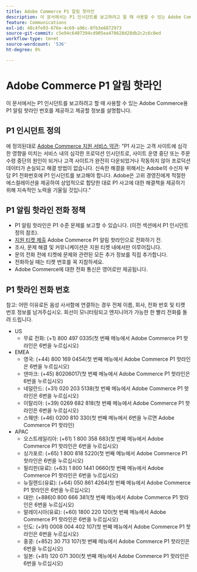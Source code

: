 ```yaml
---
title: Adobe Commerce P1 알림 핫라인
description: 이 문서에서는 P1 인시던트를 보고하려고 할 때 사용할 수 있는 Adobe Commerce용 P1 알림 핫라인 번호를 제공하고 제공할 정보를 설명합니다.
feature: Communications
exl-id: 48c4fe93-676e-4c69-a96c-8fb3e6872973
source-git-commit: c5e94c6407394cd905ea470628d28db2c2c6c0ed
workflow-type: tm+mt
source-wordcount: '536'
ht-degree: 0%

---
```


# Adobe Commerce P1 알림 핫라인

이 문서에서는 P1 인시던트를 보고하려고 할 때 사용할 수 있는 Adobe Commerce용 P1 알림 핫라인 번호를 제공하고 제공할 정보를 설명합니다.

## P1 인시던트 정의

에 정의된대로 [Adobe Commerce 지원 서비스 약관](https://www.adobe.com/content/dam/cc/en/legal/terms/enterprise/pdfs/Magento-Support-Services-Terms-and-Conditions.pdf): &quot;P1 사고는 고객 사이트에 심각한 영향을 미치는 서비스 내의 심각한 프로덕션 인시던트로, 사이트 운영 중단 또는 주문 수령 중단의 원인이 되거나 고객 사이트가 완전히 다운되었거나 작동하지 않아 프로덕션 데이터가 손실되고 해결 방법이 없습니다. 신속한 해결을 위해서는 Adobe의 수신자 부담 P1 전화번호에 P1 인시던트를 보고해야 합니다. Adobe은 고위 경영진에게 적절한 에스컬레이션을 제공하여 상업적으로 합당한 대로 P1 사고에 대한 해결책을 제공하기 위해 지속적인 노력을 기울일 것입니다.&quot;

## P1 알림 핫라인 전화 정책

* P1 알림 핫라인은 P1 수준 문제를 보고할 수 있습니다. (이전 섹션에서 P1 인시던트 정의 참조).
* [지원 티켓 제출](https://experienceleague.adobe.com/docs/commerce-knowledge-base/kb/help-center-guide/magento-help-center-user-guide.html?lang=en#submit-ticket) Adobe Commerce P1 알림 핫라인으로 전화하기 전.
* 조사, 문제 해결 및 커뮤니케이션은 지원 티켓 내에서만 이루어집니다.
* 문의 전화 전에 티켓에 문제와 관련된 모든 추가 정보를 직접 추가합니다.
* 전화하실 때는 티켓 번호를 꼭 지참하세요.
* Adobe Commerce에 대한 전화 통신은 영어로만 제공됩니다.

## P1 핫라인 전화 번호

참고: 어떤 이유로든 음성 사서함에 연결하는 경우 전체 이름, 회사, 전화 번호 및 티켓 번호 정보를 남겨주십시오. 회선이 모니터링되고 엔지니어가 가능한 한 빨리 전화를 돌려 드립니다.

* US
   * 무료 전화: (+1) 800 497 0335(첫 번째 메뉴에서 Adobe Commerce P1 핫라인은 6번을 누르십시오)
* EMEA
   * 영국: (+44) 800 169 0454(첫 번째 메뉴에서 Adobe Commerce P1 핫라인은 6번을 누르십시오)
   * 덴마크: (+45) 80206017(첫 번째 메뉴에서 Adobe Commerce P1 핫라인은 6번을 누르십시오)
   * 네덜란드: (+31) 020 203 5138(첫 번째 메뉴에서 Adobe Commerce P1 핫라인은 6번을 누르십시오)
   * 이탈리아: (+39) 0269 682 818(첫 번째 메뉴에서 Adobe Commerce P1 핫라인은 6번을 누르십시오)
   * 스웨덴: (+46) 0200 810 330(첫 번째 메뉴에서 6번을 누르면 Adobe Commerce P1 핫라인)
* APAC
   * 오스트레일리아: (+61) 1 800 358 683(첫 번째 메뉴에서 Adobe Commerce P1 핫라인은 6번을 누르십시오)
   * 싱가포르: (+65) 1 800 818 5220(첫 번째 메뉴에서 Adobe Commerce P1 핫라인은 6번을 누르십시오)
   * 필리핀(유료): (+63) 1 800 1441 0660(첫 번째 메뉴에서 Adobe Commerce P1 핫라인은 6번을 누르십시오)
   * 뉴질랜드(유료): (+64) 050 861 4264(첫 번째 메뉴에서 Adobe Commerce P1 핫라인은 6번을 누르십시오)
   * 대만: (+886)0 800 666 381(첫 번째 메뉴에서 Adobe Commerce P1 핫라인은 6번을 누르십시오)
   * 말레이시아(유료): (+60) 1800 220 120(첫 번째 메뉴에서 Adobe Commerce P1 핫라인은 6번을 누르십시오)
   * 인도: (+91) 0008 004 402 107(첫 번째 메뉴에서 Adobe Commerce P1 핫라인은 6번을 누르십시오)
   * 홍콩: (+852) 30 713 107(첫 번째 메뉴에서 Adobe Commerce P1 핫라인은 6번을 누르십시오)
   * 일본: (+81) 120 071 300(첫 번째 메뉴에서 Adobe Commerce P1 핫라인은 6번을 누르십시오)
